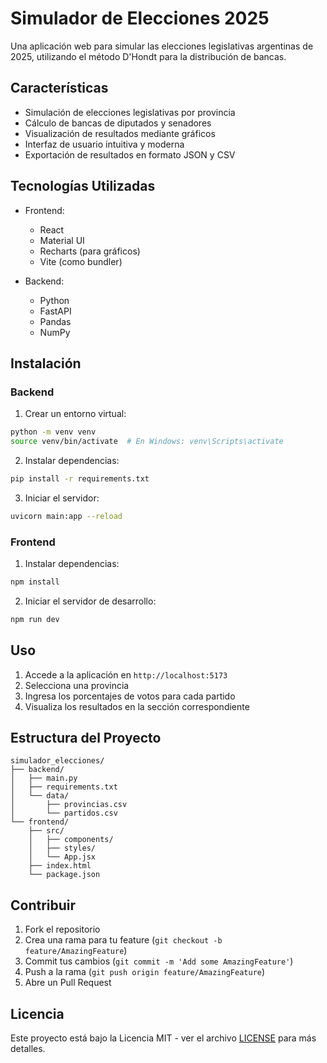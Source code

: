# Simulador de Elecciones 2025

Una aplicación web para simular las elecciones legislativas argentinas de 2025, utilizando el método D'Hondt para la distribución de bancas.

## Características

- Simulación de elecciones legislativas por provincia
- Cálculo de bancas de diputados y senadores
- Visualización de resultados mediante gráficos
- Interfaz de usuario intuitiva y moderna
- Exportación de resultados en formato JSON y CSV

## Tecnologías Utilizadas

- Frontend:
  - React
  - Material UI
  - Recharts (para gráficos)
  - Vite (como bundler)

- Backend:
  - Python
  - FastAPI
  - Pandas
  - NumPy

## Instalación

### Backend

1. Crear un entorno virtual:
```bash
python -m venv venv
source venv/bin/activate  # En Windows: venv\Scripts\activate
```

2. Instalar dependencias:
```bash
pip install -r requirements.txt
```

3. Iniciar el servidor:
```bash
uvicorn main:app --reload
```

### Frontend

1. Instalar dependencias:
```bash
npm install
```

2. Iniciar el servidor de desarrollo:
```bash
npm run dev
```

## Uso

1. Accede a la aplicación en `http://localhost:5173`
2. Selecciona una provincia
3. Ingresa los porcentajes de votos para cada partido
4. Visualiza los resultados en la sección correspondiente

## Estructura del Proyecto

```
simulador_elecciones/
├── backend/
│   ├── main.py
│   ├── requirements.txt
│   └── data/
│       ├── provincias.csv
│       └── partidos.csv
└── frontend/
    ├── src/
    │   ├── components/
    │   ├── styles/
    │   └── App.jsx
    ├── index.html
    └── package.json
```

## Contribuir

1. Fork el repositorio
2. Crea una rama para tu feature (`git checkout -b feature/AmazingFeature`)
3. Commit tus cambios (`git commit -m 'Add some AmazingFeature'`)
4. Push a la rama (`git push origin feature/AmazingFeature`)
5. Abre un Pull Request

## Licencia

Este proyecto está bajo la Licencia MIT - ver el archivo [LICENSE](LICENSE) para más detalles. 